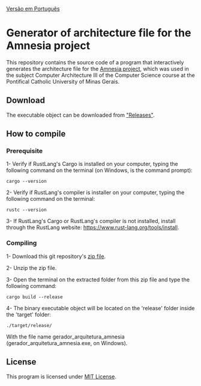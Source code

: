 [Versão em Português](README.md)

# Generator of architecture file for the Amnesia project

This repository contains the source code of a program that interactively generates the architecture file for the [Amnesia project](http://amnesia.lasdpc.icmc.usp.br), which was used in the subject Computer Architecture III of the Computer Science course at the Pontifical Catholic University of Minas Gerais.

## Download

The executable object can be downloaded from ["Releases"](https://github.com/Henriquemcc/Gerador_arquivo_arquitetura_amnesia_RustLang/releases).

## How to compile

### Prerequisite

1- Verify if RustLang's Cargo is installed on your computer, typing the following command on the terminal (on Windows, is the command prompt):
```
cargo --version
```

2- Verify if RustLang's compiler is installer on your computer, typing the following command on the terminal:
```
rustc --version
```

3- If RustLang's Cargo or RustLang's compiler is not installed, install through the RustLang website: https://www.rust-lang.org/tools/install.

### Compiling

1- Download this git repository's [zip file](https://github.com/Henriquemcc/Gerador_arquivo_arquitetura_amnesia_RustLang/archive/master.zip).

2- Unzip the zip file.

3- Open the terminal on the extracted folder from this zip file and type the following command:
```
cargo build --release
```

4- The binary executable object will be located on the 'release' folder inside the 'target' folder:
```
./target/release/
```
With the file name gerador_arquitetura_amnesia (gerador_arquitetura_amnesia.exe, on Windows).

## License

This program is licensed under [MIT License](LICENSE).
